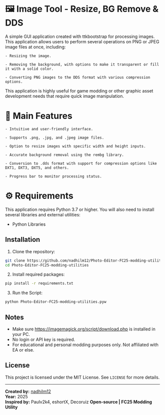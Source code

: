 
#  🖼️ Image Tool - Resize, BG Remove & DDS

A simple GUI application created with ttkbootstrap for processing images. This application allows users to perform several operations on PNG or JPEG image files at once, including:

	- Resizing the image.

	- Removing the background, with options to make it transparent or fill it with a solid color.

	- Converting PNG images to the DDS format with various compression options.
	
This application is highly useful for game modding or other graphic asset development needs that require quick image manipulation.

# 🚀 Main Features
	- Intuitive and user-friendly interface.

	- Supports .png, .jpg, and .jpeg image files.

	- Option to resize images with specific width and height inputs.

	- Accurate background removal using the rembg library.

	- Conversion to .dds format with support for compression options like DXT1, DXT3, DXT5, and others.

	- Progress bar to monitor processing status.

# ⚙️ Requirements

This application requires Python 3.7 or higher. You will also need to install several libraries and external utilities:
- Python Libraries

## Installation

1. Clone the repository:

```bash
git clone https://github.com/nadhilm12/Photo-Editor-FC25-modding-utilities.git
cd Photo-Editor-FC25-modding-utilities
```

2. Install required packages:

```bash
pip install -r requirements.txt
```

3. Run the Script:

```bash
python Photo-Editor-FC25-modding-utilities.pyw
```

## Notes

- Make sure https://imagemagick.org/script/download.php is installed in your PC.
- No login or API key is required.
- For educational and personal modding purposes only. Not affiliated with EA or else.

## License

This project is licensed under the MIT License. See `LICENSE` for more details.

---

**Created by:** [nadhilm12](https://github.com/nadhilm12)  
**Year:** 2025  
**Inspired by:** Paulv2k4, eshortX, Decoruiz
**Open-source | FC25 Modding Utility**


